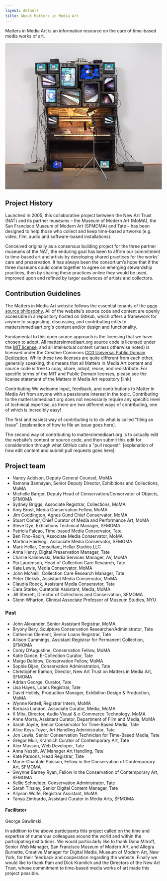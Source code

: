 ```yaml
---
layout: default
title: About Matters in Media Art
---
```




<section id="about" class="section scrollspy" markdown="1">

<span class="flow-text">
Matters in Media Art is an information resource on the care of time-based media works of art.
</span>

![](img/paik.jpg)

</section>



<section id="project-history" class="section scrollspy" markdown="1">

## Project History

Launched in 2005, this collaborative project between the New Art Trust (NAT) and its partner museums – the Museum of Modern Art (MoMA), the San Francisco Museum of Modern Art (SFMOMA) and Tate – has been designed to help those who collect and keep time-based artworks (e.g. video, film, audio and software-based installations).

Conceived originally as a consensus building project for the three partner museums of the NAT, the enduring goal has been to affirm our commitment to time-based art and artists by developing shared practices for the works’ care and preservation. It has always been the consortium’s hope that if the three museums could come together to agree on emerging stewardship practices, then by sharing these practices online they would be used, improved upon and refined by larger audiences of artists and collectors. 
</section>



<section id="contribution-guidelines" class="section scrollspy" markdown="1">

## Contribution Guidelines
The Matters in Media Art website follows the essential tenants of the [open source philosophy](https://opensource.org/osd). All of the website's source code and content are openly accessible in a repository hosted on GitHub, which offers a framework for anyone to suggesting, discussing, and contributing edits to mattersinmediaart.org's content and/or design and functionality. 

Fundamental to this open source approach is the licensing that we have chosen to adopt. All mattersinmediaart.org source code is licensed under the [MIT license](https://en.wikipedia.org/wiki/MIT_License), and all intellectual content (unless otherwise noted) is licensed under the Creative Commons [CC0 Universal Public Domain Dedication](https://creativecommons.org/publicdomain/zero/1.0/). While these two licenses are quite different from each other, generally speaking, this means that all Matters in Media Art content and source code is free to copy, share, adopt, reuse, and redistribute. For specific terms of the MIT and Public Domain licenses, please see the license statement of the Matters in Media Art repository [link]

Contributing
We welcome input, feedback, and contributions to Matter in Media Art from anyone with a passionate interest in the topic. Contributing to the mattersinmediaart.org does not necessarily require any specific level of technical expertise, as there are two different ways of contributing, one of which is incredibly easy!

The first and easiest way of contributing is to do what is called "filing an issue". [explanation of how to file an issue goes here].

The second way of contributing to mattersinmediaart.org is to actually edit the website's content or source code, and then submit this edit for consideration through what GitHub calls a "pull request". [explanation of how edit content and submit pull requests goes here].


</section>




<section id="the-team" class="section scrollspy" markdown="1">

## Project team
* Nancy Adelson, Deputy General Counsel, MoMA
* Ramona Bannayan, Senior Deputy Director, Exhibitions and Collections, MoMA
* Michelle Barger, Deputy Head of Conservation/Conservator of Objects, SFMOMA
* Sydney Briggs, Associate Registrar, Collections, MoMA
* Amy Brost, Media Conservation Fellow, MoMA
* Jim Coddington, Agnes Gund Chief Conservator, MoMA
* Stuart Comer, Chief Curator of Media and Performance Art, MoMA
* Steve Dye, Exhibitions Technical Manager, SFMOMA
* Patricia Falcao, Time-based Media Conservator, Tate
* Ben Fino-Radin, Associate Media Conservator, MoMA
* Martina Haidvogl, Associate Media Conservator, SFMOMA
* Mark Hellar, Consultant, Hellar Studios LLC
* Anna Henry, Digital Preservation Manager, Tate
* Charlie Kalinowski, Media Services Manager, AV, MoMA
* Pip Laurenson, Head of Collection Care Research, Tate
* Kate Lewis, Media Conservator, MoMA
* John McNeill, Collection Care Research Manager, Tate
* Peter Oleksik, Assistant Media Conservator, MoMA
* Claudia Roeck, Assistant Media Conseravtor, Tate
* Cara Starke, Curatorial Assistant, Media, MoMA
* Jill Sterrett, Director of Collections and Conservation, SFMOMA
* Glenn Wharton, Clinical Associate Professor of Museum Studies, NYU

### Past

* John Alexander, Senior Assistant Registrar, MoMA
* Bryony Bery, Sculpture Conservation Researcher/Administrator, Tate
* Catherine Clement, Senior Loans Registrar, Tate
* Allison Cummings, Assistant Registrar for Permanent Collection, SFMOMA
* Corey D’Augustine, Conservation Fellow, MoMA
* Katie Dance, E-Collection Curator, Tate
* Margo Delidow, Conservation Fellow, MoMA
* Sophie Dijan, Conservation Administration, Tate
* Christopher Eamon, Director, New Art Trust on Matters in Media Art, SFMOMA
* Adrian George, Curator, Tate
* Lisa Hayes, Loans Registrar, Tate
* David Hollely, Production Manager, Exhibition Design & Production, MoMA
* Wynne Kettell, Registrar Intern, MoMA
* Barbara London, Associate Curator, Media, MoMA
* K Mita, Director, Audio Visual & e-Commerce Technology, MoMA
* Anne Morra, Assistant Curator, Department of Film and Media, MoMA
* Sarah Joyce, Senior Conservator for Time-Based Media, Tate
* Alice Keys-Toyer, Art Handling Administrator, Tate
* Jon Lewis, Senior Conservation Technician for Time-Based Media, Tate
* Gregor Muir, Kramlich Curator of Contemporary Art, Tate
* Alex Musson, Web Developer, Tate
* Anna Nesbit, AV Manager Art Handling, Tate
* Kate Parsons, Head Registrar, Tate
* Marie-Chantale Poisson, Fellow in the Conservation of Contemporary Art, SFMOMA
* Gwynne Barney Ryan, Fellow in the Conservation of Contemporary Art, SFMOMA
* Kellie Schneider, Conservation Administrator, Tate
* Sarah Tinsley, Senior Digital Content Manager, Tate
* Allyson Wolfe, Registrar Assistant, MoMA
* Tanya Zimbardo, Assistant Curator in Media Arts, SFMOMA


#### Facilitator
George Gawlinski

In addition to the above participants this project called on the time and expertise of numerous colleagues around the world and within the participating institutions. We would particularly like to thank Dana Mitroff, Senior Web Manager, San Francisco Museum of Modern Art, and Allegra Burnette, Creative Manager for Digital Media, Museum of Modern Art, New York, for their feedback and cooperation regarding the website. Finally we would like to thank Pam and Dick Kramlich and the Directors of the New Art Trust, whose commitment to time-based media works of art made this project possible.

</section>